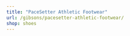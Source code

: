 ```yaml
---
title: "PaceSetter Athletic Footwear"
url: /gibsons/pacesetter-athletic-footwear/
shop: shoes
---
```

